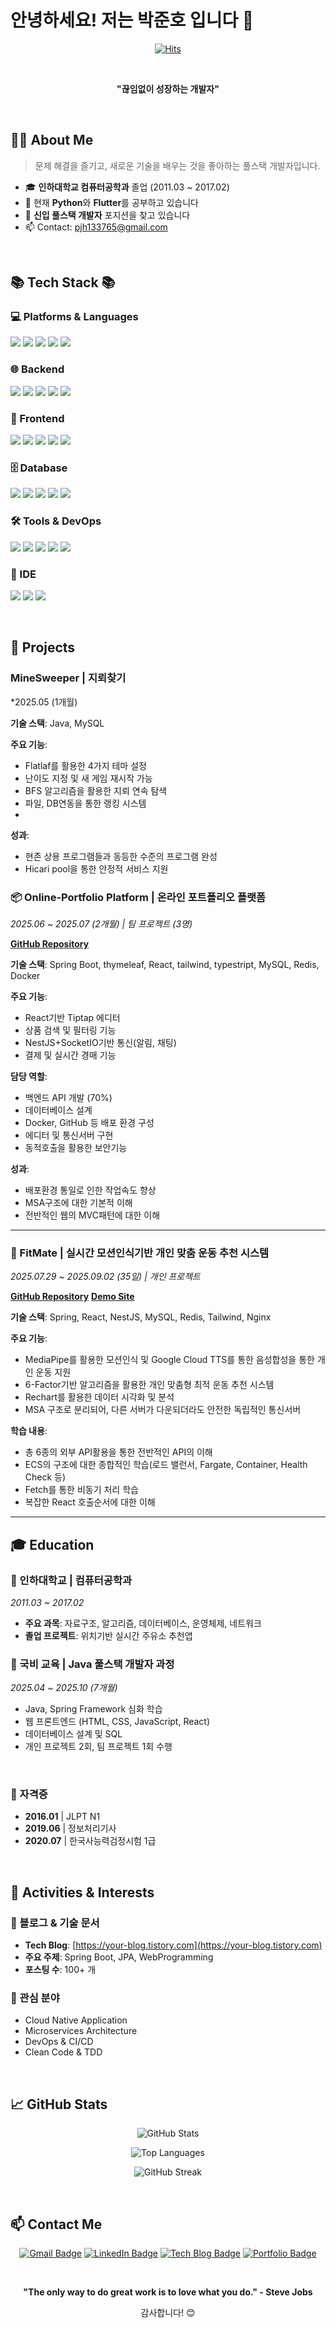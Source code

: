 # 안녕하세요! 저는 박준호 입니다 👋

<div align="center">
  
  [![Hits](https://hits.seeyoufarm.com/api/count/incr/badge.svg?url=https%3A%2F%2Fgithub.com%2Fjhpark-coder&count_bg=%2379C83D&title_bg=%23555555&icon=&icon_color=%23E7E7E7&title=hits&edge_flat=false)](https://hits.seeyoufarm.com)
  
  <br>
  
  **"끊임없이 성장하는 개발자"**
  
</div>

<br>

## 🙋‍♂️ About Me

> 문제 해결을 즐기고, 새로운 기술을 배우는 것을 좋아하는 풀스택 개발자입니다.

- 🎓 **인하대학교 컴퓨터공학과** 졸업 (2011.03 ~ 2017.02)
- 🌱 현재 **Python**와 **Flutter**를 공부하고 있습니다
- 💼 **신입 풀스택 개발자** 포지션을 찾고 있습니다
- 📫 Contact: pjh133765@gmail.com

<br>

## 📚 Tech Stack 📚

### 💻 Platforms & Languages
<p>
  <img src="https://img.shields.io/badge/Java-007396?style=for-the-badge&logo=Java&logoColor=white">
  <img src="https://img.shields.io/badge/Python-3776AB?style=for-the-badge&logo=Python&logoColor=white">
  <img src="https://img.shields.io/badge/JavaScript-F7DF1E?style=for-the-badge&logo=JavaScript&logoColor=black">
  <img src="https://img.shields.io/badge/TypeScript-3178C6?style=for-the-badge&logo=TypeScript&logoColor=white">
  <img src="https://img.shields.io/badge/C++-00599C?style=for-the-badge&logo=C%2B%2B&logoColor=white">
</p>

### 🌐 Backend
<p>
  <img src="https://img.shields.io/badge/Spring-6DB33F?style=for-the-badge&logo=Spring&logoColor=white">
  <img src="https://img.shields.io/badge/Spring%20Boot-6DB33F?style=for-the-badge&logo=Spring%20Boot&logoColor=white">
  <img src="https://img.shields.io/badge/Spring%20Security-6DB33F?style=for-the-badge&logo=Spring%20Security&logoColor=white">
  <img src="https://img.shields.io/badge/JPA-007396?style=for-the-badge&logo=Java&logoColor=white">
  <img src="https://img.shields.io/badge/Node.js-339933?style=for-the-badge&logo=Node.js&logoColor=white">
</p>

### 🎨 Frontend
<p>
  <img src="https://img.shields.io/badge/React-61DAFB?style=for-the-badge&logo=React&logoColor=black">
  <img src="https://img.shields.io/badge/Vue.js-4FC08D?style=for-the-badge&logo=Vue.js&logoColor=white">
  <img src="https://img.shields.io/badge/HTML5-E34F26?style=for-the-badge&logo=HTML5&logoColor=white">
  <img src="https://img.shields.io/badge/CSS3-1572B6?style=for-the-badge&logo=CSS3&logoColor=white">
  <img src="https://img.shields.io/badge/Bootstrap-7952B3?style=for-the-badge&logo=Bootstrap&logoColor=white">
</p>

### 🗄️ Database
<p>
  <img src="https://img.shields.io/badge/MySQL-4479A1?style=for-the-badge&logo=MySQL&logoColor=white">
  <img src="https://img.shields.io/badge/PostgreSQL-4169E1?style=for-the-badge&logo=PostgreSQL&logoColor=white">
  <img src="https://img.shields.io/badge/MongoDB-47A248?style=for-the-badge&logo=MongoDB&logoColor=white">
  <img src="https://img.shields.io/badge/Redis-DC382D?style=for-the-badge&logo=Redis&logoColor=white">
  <img src="https://img.shields.io/badge/Oracle-F80000?style=for-the-badge&logo=Oracle&logoColor=white">
</p>

### 🛠️ Tools & DevOps
<p>
  <img src="https://img.shields.io/badge/Git-F05032?style=for-the-badge&logo=Git&logoColor=white">
  <img src="https://img.shields.io/badge/GitHub-181717?style=for-the-badge&logo=GitHub&logoColor=white">
  <img src="https://img.shields.io/badge/Docker-2496ED?style=for-the-badge&logo=Docker&logoColor=white">
  <img src="https://img.shields.io/badge/Jenkins-D24939?style=for-the-badge&logo=Jenkins&logoColor=white">
  <img src="https://img.shields.io/badge/AWS-232F3E?style=for-the-badge&logo=Amazon%20AWS&logoColor=white">
</p>

### 🔧 IDE
<p>
  <img src="https://img.shields.io/badge/IntelliJ%20IDEA-000000?style=for-the-badge&logo=IntelliJ%20IDEA&logoColor=white">
  <img src="https://img.shields.io/badge/Visual%20Studio%20Code-007ACC?style=for-the-badge&logo=Visual%20Studio%20Code&logoColor=white">
  <img src="https://img.shields.io/badge/Eclipse-2C2255?style=for-the-badge&logo=Eclipse&logoColor=white">
</p>

<br>


## 🚀 Projects

### MineSweeper | 지뢰찾기
*2025.05 (1개월)

**기술 스택**: Java, MySQL

**주요 기능**:
- Flatlaf를 활용한 4가지 테마 설정
- 난이도 지정 및 새 게임 재시작 가능
- BFS 알고리즘을 활용한 지뢰 연속 탐색
- 파일, DB연동을 통한 랭킹 시스템
- 
**성과**:
- 현존 상용 프로그램들과 동등한 수준의 프로그램 완성
- Hicari pool을 통한 안정적 서비스 지원


### 📦 Online-Portfolio Platform | 온라인 포트폴리오 플랫폼
*2025.06 ~ 2025.07 (2개월) | 팀 프로젝트 (3명)*

**[GitHub Repository]((https://github.com/jhpark-coder/SpringBootProject_Group4))**

**기술 스택**: Spring Boot, thymeleaf, React, tailwind, typestript, MySQL, Redis, Docker

**주요 기능**:
- React기반 Tiptap 에디터
- 상품 검색 및 필터링 기능
- NestJS+SocketIO기반 통신(알림, 채팅)
- 결제 및 실시간 경매 기능

**담당 역할**:
- 백엔드 API 개발 (70%)
- 데이터베이스 설계
- Docker, GitHub 등 배포 환경 구성
- 에디터 및 통신서버 구현
- 동적호출을 활용한 보안기능

**성과**:
- 배포환경 통일로 인한 작업속도 향상 
- MSA구조에 대한 기본적 이해
- 전반적인 웹의 MVC패턴에 대한 이해

---

### 📝 FitMate | 실시간 모션인식기반 개인 맞춤 운동 추천 시스템
*2025.07.29 ~ 2025.09.02 (35일) | 개인 프로젝트*

**[GitHub Repository](https://github.com/jhpark-coder/personalproject)**
**[Demo Site](https://fitmateproject.com)**

**기술 스택**: Spring, React, NestJS, MySQL, Redis, Tailwind, Nginx

**주요 기능**:
- MediaPipe를 활용한 모션인식 및 Google Cloud TTS를 통한 음성합성을 통한 개인 운동 지원
- 6-Factor기반 알고리즘을 활용한 개인 맞춤형 최적 운동 추천 시스템
- Rechart를 활용한 데이터 시각화 및 분석
- MSA 구조로 분리되어, 다른 서버가 다운되더라도 안전한 독립적인 통신서버

**학습 내용**:
- 총 6종의 외부 API활용을 통한 전반적인 API의 이해
- ECS의 구조에 대한 종합적인 학습(로드 밸런서, Fargate, Container, Health Check 등)
- Fetch를 통한 비동기 처리 학습
- 복잡한 React 호출순서에 대한 이해

---



## 🎓 Education

### 🏫 인하대학교 | 컴퓨터공학과
*2011.03 ~ 2017.02*

- **주요 과목**: 자료구조, 알고리즘, 데이터베이스, 운영체제, 네트워크
- **졸업 프로젝트**: 위치기반 실시간 주유소 추천앱

### 🏫 국비 교육 | Java 풀스택 개발자 과정
*2025.04 ~ 2025.10 (7개월)*

- Java, Spring Framework 심화 학습
- 웹 프론트엔드 (HTML, CSS, JavaScript, React)
- 데이터베이스 설계 및 SQL
- 개인 프로젝트 2회, 팀 프로젝트 1회 수행

<br>

### 📜 자격증
- **2016.01** | JLPT N1
- **2019.06** | 정보처리기사
- **2020.07** | 한국사능력검정시험 1급

<br>

## 🌟 Activities & Interests


### 📝 블로그 & 기술 문서
- **Tech Blog**: [https://your-blog.tistory.com](https://your-blog.tistory.com)
- **주요 주제**: Spring Boot, JPA, WebProgramming
- **포스팅 수**: 100+ 개

### 🎯 관심 분야
- Cloud Native Application
- Microservices Architecture
- DevOps & CI/CD
- Clean Code & TDD

<br>

## 📈 GitHub Stats

<div align="center">
  
  ![GitHub Stats](https://github-readme-stats.vercel.app/api?username=jhpark-coder&show_icons=true&theme=tokyonight)
  
  ![Top Languages](https://github-readme-stats.vercel.app/api/top-langs/?username=jhpark-coder&layout=compact&theme=tokyonight)
  
  ![GitHub Streak](https://github-readme-streak-stats.herokuapp.com/?user=jhpark-coder&theme=tokyonight)
  
</div>

<br>

## 📫 Contact Me

<div align="center">
  
  [![Gmail Badge](https://img.shields.io/badge/Gmail-D14836?style=for-the-badge&logo=gmail&logoColor=white)](mailto:pjh133765@gmail.com)
  [![LinkedIn Badge](https://img.shields.io/badge/LinkedIn-0077B5?style=for-the-badge&logo=linkedin&logoColor=white)](https://www.linkedin.com/in/yourusername)
  [![Tech Blog Badge](https://img.shields.io/badge/Tech%20Blog-FF5722?style=for-the-badge&logo=blogger&logoColor=white)](https://your-blog.tistory.com)
  [![Portfolio Badge](https://img.shields.io/badge/Portfolio-000000?style=for-the-badge&logo=About.me&logoColor=white)](https://your-portfolio.com)
  
</div>

<br>

<div align="center">
  
  **"The only way to do great work is to love what you do." - Steve Jobs**
  
  감사합니다! 😊
  
</div>
